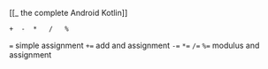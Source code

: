 [[_ the complete Android Kotlin]]

`+  -  *   /   %`

` = ` simple assignment
`+=` add and assignment
`-=`
`*=`
`/=`
`%=` modulus and assignment







